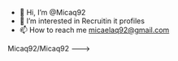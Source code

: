 - 👋 Hi, I’m @Micaq92
- 👀 I’m interested in Recruitin it profiles 
- 📫 How to reach me micaelaq92@gmail.com


Micaq92/Micaq92
--->

